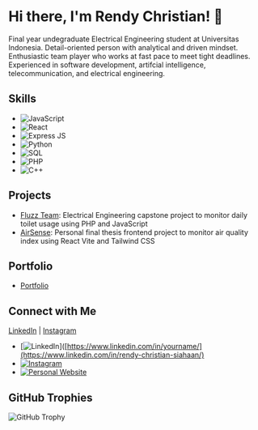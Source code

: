 # Hi there, I'm Rendy Christian! 👋

Final year undegraduate Electrical Engineering student at Universitas Indonesia. 
Detail-oriented person with analytical and driven mindset. Enthusiastic team player who works at fast pace to meet tight deadlines. Experienced in software development, artifcial intelligence, telecommunication, and electrical engineering.

## Skills
- ![JavaScript](https://img.shields.io/badge/JavaScript-Proficient-yellow)
- ![React](https://img.shields.io/badge/React-Intermediate-blue)
- ![Express JS](https://img.shields.io/badge/Express%20JS-Intermediate-green)
- ![Python](https://img.shields.io/badge/Python-Intermediate-blue)
- ![SQL](https://img.shields.io/badge/SQL-Intermediate-orange)
- ![PHP](https://img.shields.io/badge/PHP-Beginner-red)
- ![C++](https://img.shields.io/badge/C++-Proficient-purple)

## Projects
- [Fluzz Team](https://github.com/rendychristiann/toilet-monitoring-system): Electrical Engineering capstone project to monitor daily toilet usage using PHP and JavaScript
- [AirSense](https://github.com/rendychristiann/airsense): Personal final thesis frontend project to monitor air quality index using React Vite and Tailwind CSS

## Portfolio

- [Portfolio](https://rendychristiann.github.io/portfolio-rendy/)

## Connect with Me

[LinkedIn]() | [Instagram]()
- [![LinkedIn](https://img.shields.io/badge/LinkedIn-Connect-blue?logo=linkedin)]([https://www.linkedin.com/in/yourname/](https://www.linkedin.com/in/rendy-christian-siahaan/)
- [![Instagram](https://img.shields.io/badge/Instagram-Follow-red?logo=instagram&style=flat-square&logoColor=white)](https://www.instagram.com/rendychristian_/)
- [![Personal Website](https://img.shields.io/badge/Website-Visit-blue?logo=web)](https://www.yourwebsite.com/)

## GitHub Trophies

![GitHub Trophy](https://github-profile-trophy.vercel.app/?username=johndoe)
